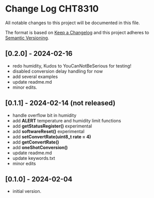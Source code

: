 # Change Log CHT8310

All notable changes to this project will be documented in this file.

The format is based on [Keep a Changelog](http://keepachangelog.com/)
and this project adheres to [Semantic Versioning](http://semver.org/).


## [0.2.0] - 2024-02-16
- redo humidity, Kudos to YouCanNotBeSerious for testing!
- disabled conversion delay handling for now
- add several examples
- update readme.md
- minor edits.


## [0.1.1] - 2024-02-14 (not released)
- handle overflow bit in humidity
- add **ALERT** temperature and humidity limit functions
- add **getStatusRegister()** experimental
- add **softwareReset()** experimental
- add **setConvertRate(uint8_t rate = 4)** 
- add **getConvertRate()**
- add **oneShotConversion()**
- update readme.md
- update keywords.txt
- minor edits

## [0.1.0] - 2024-02-04
- initial version.

